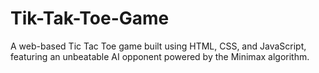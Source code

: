 # Tik-Tak-Toe-Game
A web-based Tic Tac Toe game built using HTML, CSS, and JavaScript, featuring an unbeatable AI opponent powered by the Minimax algorithm.
